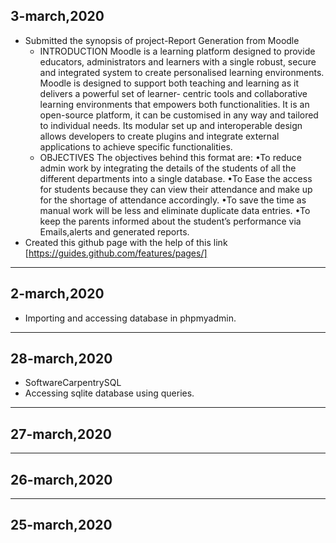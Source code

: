 ## 3-march,2020
- Submitted the synopsis of project-Report Generation from Moodle
  - INTRODUCTION
Moodle is a learning platform designed to provide educators, administrators and learners with a single robust, secure and integrated system to create personalised learning environments. Moodle is designed to support both teaching and learning as it delivers a powerful set of learner- centric tools and collaborative learning environments that empowers both functionalities. It is an open-source platform, it can be customised in any way and tailored to individual needs. Its modular set up and interoperable design allows developers to create plugins and integrate external applications to achieve specific functionalities.
   - OBJECTIVES
The objectives behind this format are:
•To reduce admin work by integrating the details of the students of all the different departments into a single database.
•To  Ease the access for students because they can view their attendance and make up for the shortage of attendance accordingly.
•To save the time as manual work will be less and eliminate duplicate data entries.
•To keep the parents informed about the student’s performance via Emails,alerts and generated reports.
- Created this github page with the help of this link
[https://guides.github.com/features/pages/]
-----------------------------------------------------------------------------------------------------------------------------

## 2-march,2020
- Importing and accessing database in phpmyadmin.
 
------------------------------------------------------------------------------------------------------------------------------

## 28-march,2020
- SoftwareCarpentrySQL
- Accessing sqlite database using queries.

-------------------------------------------------------------------------------------------------------------------------------

## 27-march,2020

-------------------------------------------------------------------------------------------------------------------------------

## 26-march,2020

-------------------------------------------------------------------------------------------------------------------------------

## 25-march,2020
